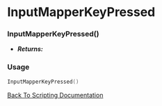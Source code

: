 # InputMapperKeyPressed

### InputMapperKeyPressed()
- ***Returns:*** 

### Usage

```Lua
InputMapperKeyPressed()
```


[Back To Scripting Documentation](../README.md)
